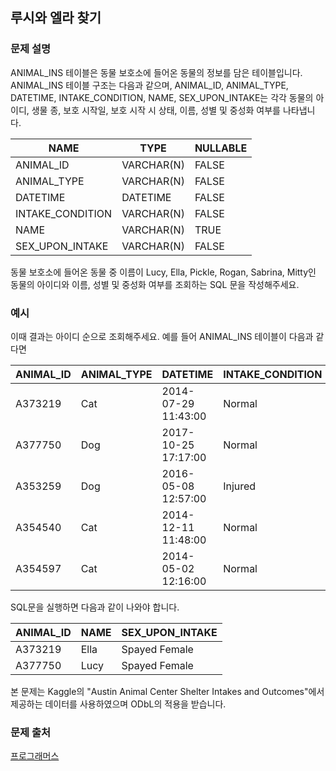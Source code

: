 ## 루시와 엘라 찾기
### 문제 설명
ANIMAL_INS 테이블은 동물 보호소에 들어온 동물의 정보를 담은 테이블입니다. ANIMAL_INS 테이블 구조는 다음과 같으며, ANIMAL_ID, ANIMAL_TYPE, DATETIME, INTAKE_CONDITION, NAME, SEX_UPON_INTAKE는 각각 동물의 아이디, 생물 종, 보호 시작일, 보호 시작 시 상태, 이름, 성별 및 중성화 여부를 나타냅니다.

|NAME|	TYPE|	NULLABLE|
|---|---|---|
|ANIMAL_ID|	VARCHAR(N)|	FALSE|
|ANIMAL_TYPE|	VARCHAR(N)|	FALSE|
|DATETIME|	DATETIME|	FALSE|
|INTAKE_CONDITION|	VARCHAR(N)|	FALSE|
|NAME|	VARCHAR(N)|	TRUE|
|SEX_UPON_INTAKE|	VARCHAR(N)|	FALSE|

동물 보호소에 들어온 동물 중 이름이 Lucy, Ella, Pickle, Rogan, Sabrina, Mitty인 동물의 아이디와 이름, 성별 및 중성화 여부를 조회하는 SQL 문을 작성해주세요.

### 예시
이때 결과는 아이디 순으로 조회해주세요. 예를 들어 ANIMAL_INS 테이블이 다음과 같다면

|ANIMAL_ID|	ANIMAL_TYPE|	DATETIME|	INTAKE_CONDITION|	NAME|	SEX_UPON_INTAKE|
|---|---|---|---|---|---|
|A373219|	Cat|	2014-07-29 11:43:00|	Normal|	Ella|	Spayed Female|
|A377750|	Dog|	2017-10-25 17:17:00|	Normal|	Lucy|	Spayed Female|
|A353259|	Dog|	2016-05-08 12:57:00|	Injured|	Bj|	Neutered Male|
|A354540|	Cat|	2014-12-11 11:48:00|	Normal|	Tux|	Neutered Male|
|A354597|	Cat|	2014-05-02 12:16:00|	Normal|	Ariel|	Spayed Female|

SQL문을 실행하면 다음과 같이 나와야 합니다.

|ANIMAL_ID|	NAME|	SEX_UPON_INTAKE|
|---|---|---|
|A373219|	Ella|	Spayed Female|
|A377750|	Lucy|	Spayed Female|

본 문제는 Kaggle의 "Austin Animal Center Shelter Intakes and Outcomes"에서 제공하는 데이터를 사용하였으며 ODbL의 적용을 받습니다.


### 문제 출처
[프로그래머스](https://programmers.co.kr/learn/courses/30/lessons/59046)